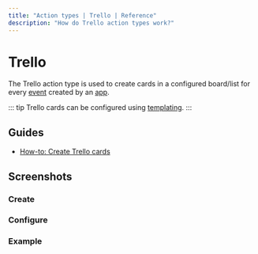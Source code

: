 ```yaml
---
title: "Action types | Trello | Reference"
description: "How do Trello action types work?"
---
```


# Trello

The Trello action type is used to create cards in a configured board/list for every [event](/reference/events/) created by an [app](/reference/apps/).

::: tip
Trello cards can be configured using [templating](/reference/templating/).
:::

## Guides

* [How-to: Create Trello cards](/how-to/create-trello-cards/)

## Screenshots

### Create

<CaptionedImage
  src="/images/modals/office-create-action-trello.png"
  alt="Image of the 'New action' dialog with the 'Trello' action type selected in the Routegy admin app"
  width="75%"
/>

### Configure

<CaptionedImage
  src="/images/modals/office-create-action-trello-filled.png"
  alt="Image of the 'New action' dialog with the 'Trello' action type configured in the Routegy admin app"
  width="75%"
/>

### Example

<CaptionedImage
  src="/images/actions/personal-office-coffee-machine-trello.png"
  alt="Image of a Trello card generated by an interaction with a Routegy app named 'Coffee machine'"
  width="75%"
/>
